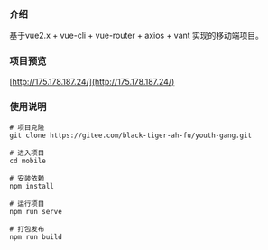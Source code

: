 ### 介绍
基于vue2.x + vue-cli + vue-router + axios + vant 实现的移动端项目。

### 项目预览
[http://175.178.187.24/](http://175.178.187.24/)

### 使用说明
```
# 项目克隆
git clone https://gitee.com/black-tiger-ah-fu/youth-gang.git

# 进入项目
cd mobile

# 安装依赖
npm install

# 运行项目
npm run serve

# 打包发布
npm run build
```
